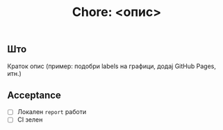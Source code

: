﻿---
name: "Chore: Одржување/инфра"
about: CI, извештај, визуелни подобрувања, документирање
title: "Chore: <опис>"
labels: ["chore"]
assignees: []
---

## Што
Краток опис (пример: подобри labels на графици, додај GitHub Pages, итн.)

## Acceptance
- [ ] Локален `report` работи
- [ ] CI зелен
